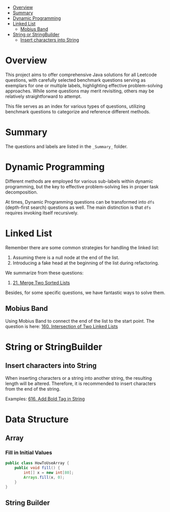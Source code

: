 - [Overview](#overview)
- [Summary](#summary)
- [Dynamic Programming](#dynamic-programming)
- [Linked List](#linked-list)
  - [Mobius Band](#mobius-band)
- [String or StringBuilder](#string-or-stringbuilder)
  - [Insert characters into String](#insert-characters-into-string)

# Overview
This project aims to offer comprehensive Java solutions for all Leetcode questions, with carefully selected benchmark 
questions serving as exemplars for one or multiple labels, highlighting effective problem-solving approaches. While some 
questions may merit revisiting, others may be relatively straightforward to attempt.

This file serves as an index for various types of questions, utilizing benchmark questions to categorize and reference 
different methods.

# Summary
The questions and labels are listed in the `_Summary_` folder.

# Dynamic Programming
Different methods are employed for various sub-labels within dynamic programming, but the key to effective 
problem-solving lies in proper task decomposition.  

At times, Dynamic Programming questions can be transformed into `dfs` (depth-first search) questions as well. The main 
distinction is that `dfs` requires invoking itself recursively.

# Linked List
Remember there are some common strategies for handling the linked list:
1. Assuming there is a null node at the end of the list.
2. Introducing a fake head at the beginning of the list during refactoring.

We summarize from these questions:
1. [21. Merge Two Sorted Lists](src%2FMerge_Two_Sorted_Lists%2FReadme.md)

Besides, for some specific questions, we have fantastic ways to solve them.
## Mobius Band
Using Mobius Band to connect the end of the list to the start point. The question is here: [160. Intersection of Two Linked Lists
](src%2FIntersection_of_Two_Linked_Lists%2FReadme.md)

# String or StringBuilder
## Insert characters into String
When inserting characters or a string into another string, the resulting length will be altered. Therefore, it is recommended to insert characters from the end of the string.

Examples: [616. Add Bold Tag in String](src%2FAdd_Bold_Tag_in_String%2FReadme.md)


# Data Structure
## Array
### Fill in Initial Values
```java
public class HowToUseArray { 
    public void fill() {
        int[] x = new int[80];
        Arrays.fill(x, 0);
    }
}
```

## String Builder

